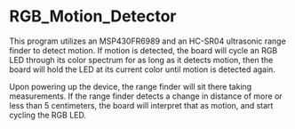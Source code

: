 # RGB_Motion_Detector
This program utilizes an MSP430FR6989 and an HC-SR04 ultrasonic range finder to detect motion.  If motion is detected, the board will cycle an RGB LED through its color spectrum
for as long as it detects motion, then the board will hold the LED at its current color until motion is detected again.

Upon powering up the device, the range finder will sit there taking measurements.  If the range finder detects a change in distance of more or less than 5 centimeters, the board
will interpret that as motion, and start cycling the RGB LED.

